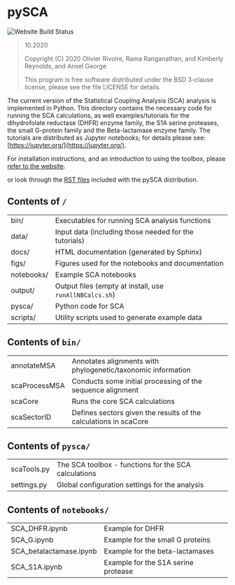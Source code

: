 # pySCA

![Website Build Status](https://gitlab.com/sudorook/pysca/badges/master/pipeline.svg)

> 10.2020
>
> Copyright (C) 2020 Olivier Rivoire, Rama Ranganathan, and Kimberly Reynolds,
> and Ansel George
>
> This program is free software distributed under the BSD 3-clause license,
> please see the file LICENSE for details.

The current version of the Statistical Coupling Analysis (SCA) analysis is
implemented in Python. This directory contains the necessary code for running
the SCA calculations, as well examples/tutorials for the dihydrofolate
reductase (DHFR) enzyme family, the S1A serine proteases, the small G-protein
family and the Beta-lactamase enzyme family. The tutorials are distributed as
Jupyter notebooks; for details please see:
[https://jupyter.org/](https://jupyter.org/).

For installation instructions, and an introduction to using the toolbox, please
[refer to the website](https://sudorook.gitlab.io/pysca).

or look through the [RST files](docs/source) included with the pySCA
distribution.

## Contents of `/`

|            |                                                         |
| :---       | :---                                                    |
| bin/       | Executables for running SCA analysis functions          |
| data/      | Input data (including those needed for the tutorials)   |
| docs/      | HTML documentation (generated by Sphinx)                |
| figs/      | Figures used for the notebooks and documentation        |
| notebooks/ | Example SCA notebooks                                   |
| output/    | Output files (empty at install, use `runAllNBCalcs.sh`) |
| pysca/     | Python code for SCA                                     |
| scripts/   | Utility scripts used to generate example data           |

## Contents of `bin/`

|               |                                                                  |
| :---          | :---                                                             |
| annotateMSA   | Annotates alignments with phylogenetic/taxonomic information     |
| scaProcessMSA | Conducts some initial processing of the sequence alignment       |
| scaCore       | Runs the core SCA calculations                                   |
| scaSectorID   | Defines sectors given the results of the calculations in scaCore |

## Contents of `pysca/`

|             |                                                      |
| :---        | :---                                                 |
| scaTools.py | The SCA toolbox - functions for the SCA calculations |
| settings.py | Global configuration settings for the analysis       |

## Contents of `notebooks/`

|                         |                                     |
| :---                    | :---                                |
| SCA_DHFR.ipynb          | Example for DHFR                    |
| SCA_G.ipynb             | Example for the small G proteins    |
| SCA_betalactamase.ipynb | Example for the beta-lactamases     |
| SCA_S1A.ipynb           | Example for the S1A serine protease |
